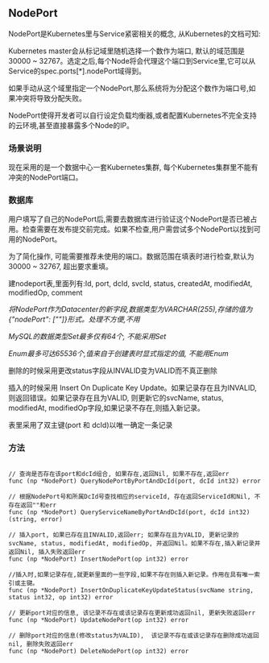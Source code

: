 NodePort
----------------

NodePort是Kubernetes里与Service紧密相关的概念, 从Kubernetes的文档可知:

Kubernetes master会从标记域里随机选择一个数作为端口, 默认的域范围是30000 ~ 32767。选定之后,每个Node将会代理这个端口到Service里,它可以从Service的spec.ports[*].nodePort域得到。

如果手动从这个域里指定一个NodePort,那么系统将为分配这个数作为端口号,如果冲突将导致分配失败。

NodePort使得开发者可以自行设定负载均衡器,或者配置Kubernetes不完全支持的云环境,甚至直接暴露多个Node的IP。


### 场景说明

现在采用的是一个数据中心一套Kubernetes集群, 每个Kubernetes集群里不能有冲突的NodePort端口。


### 数据库

用户填写了自己的NodePort后,需要去数据库进行验证这个NodePort是否已被占用。检查需要在发布提交前完成。如果不检查,用户需尝试多个NodePort以找到可用的NodePort。

为了简化操作, 可能需要推荐未使用的端口。数据范围在填表时进行检查,默认为30000 ~ 32767, 超出要求重填。

建nodeport表,里面列有:Id, port, dcId, svcId, status, createdAt, modifiedAt, modifiedOp, comment

*将NodePort作为Datacenter的新字段,数据类型为VARCHAR(255),存储的值为{"nodePort": [""]}形式。处理不方便,不用*

*MySQL的数据类型Set最多仅有64个, 不能采用Set*

*Enum最多可达65536个,值来自于创建表时显式指定的值, 不能用Enum*

删除的时候采用更改status字段从INVALID变为VALID而不真正删除

插入的时候采用 Insert On Duplicate Key Update。如果记录存在且为INVALID, 则返回错误。如果记录存在且为VALID, 则更新它的svcName, status, modifiedAt, modifiedOp字段,如果记录不存在,则插入新记录。

表里采用了双主键(port 和 dcId)以唯一确定一条记录


### 方法

```golang

// 查询是否存在该port和dcId组合, 如果存在,返回Nil, 如果不存在,返回err
func (np *NodePort) QueryNodePortByPortAndDcId(port, dcId int32) error 

// 根据NodePort号和所属DcId号查找相应的serviceId, 存在返回ServiceId和Nil, 不存在返回""和err
func (np *NodePort) QueryServiceNameByPortAndDcId(port, dcId int32) (string, error) 

// 插入port, 如果已存在且INVALID,返回err; 如果存在且为VALID, 更新记录的svcName, status, modifiedAt, modifiedOp, 并返回Nil。如果不存在,插入新记录并返回Nil, 插入失败返回err
func (np *NodePort) InsertNodePort(op int32) error 

//插入时,如果记录存在,就更新里面的一些字段,如果不存在则插入新记录。作用在具有唯一索引或主键。
func (np *NodePort) InsertOnDuplicateKeyUpdateStatus(svcName string, status int32, op int32) error

// 更新port对应的信息, 该记录不存在或该记录存在更新成功返回nil, 更新失败返回err
func (np *NodePort) UpdateNodePort(op int32) error

// 删除port对应的信息(修改status为VALID),  该记录不存在或该记录存在删除成功返回nil, 删除失败返回err
func (np *NodePort) DeleteNodePort(op int32) error

```